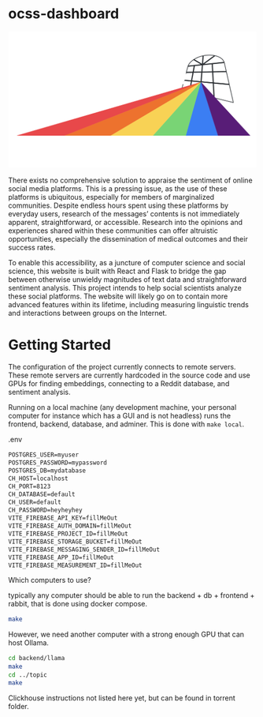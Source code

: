 # ocss-dashboard

![What do people talk about?](frontend/public/whatdopeopletalkabout.svg)

There exists no comprehensive solution to appraise the sentiment of online social media platforms. This is a pressing issue, as the use of these platforms is ubiquitous, especially for members of marginalized communities. Despite endless hours spent using these platforms by everyday users, research of the messages’ contents is not immediately apparent, straightforward, or accessible. Research into the opinions and experiences shared within these communities can offer altruistic opportunities, especially the dissemination of medical outcomes and their success rates.

To enable this accessibility, as a juncture of computer science and social science, this website is built with React and Flask to bridge the gap between otherwise unwieldy magnitudes of text data and straightforward sentiment analysis. This project intends to help social scientists analyze these social platforms. The website will likely go on to contain more advanced features within its lifetime, including measuring linguistic trends and interactions between groups on the Internet.

# Getting Started

The configuration of the project currently connects to remote servers.
These remote servers are currently hardcoded in the source code and use GPUs
for finding embeddings, connecting to a Reddit database, and sentiment analysis.

Running on a local machine (any development machine, your personal computer for instance which has a GUI and is not headless)
runs the frontend, backend, database, and adminer. This is done with `make local`.


.env

```
POSTGRES_USER=myuser
POSTGRES_PASSWORD=mypassword
POSTGRES_DB=mydatabase
CH_HOST=localhost
CH_PORT=8123
CH_DATABASE=default
CH_USER=default
CH_PASSWORD=heyheyhey
VITE_FIREBASE_API_KEY=fillMeOut
VITE_FIREBASE_AUTH_DOMAIN=fillMeOut
VITE_FIREBASE_PROJECT_ID=fillMeOut
VITE_FIREBASE_STORAGE_BUCKET=fillMeOut
VITE_FIREBASE_MESSAGING_SENDER_ID=fillMeOut
VITE_FIREBASE_APP_ID=fillMeOut
VITE_FIREBASE_MEASUREMENT_ID=fillMeOut
```

Which computers to use?

typically any computer should be able to run the 
backend + db + frontend + rabbit, that is done using docker compose.

```bash
make
```

However, we need another computer with a strong enough GPU that
can host Ollama.

```bash
cd backend/llama
make
cd ../topic
make
```

Clickhouse instructions not listed here yet, but can be found in torrent folder.
